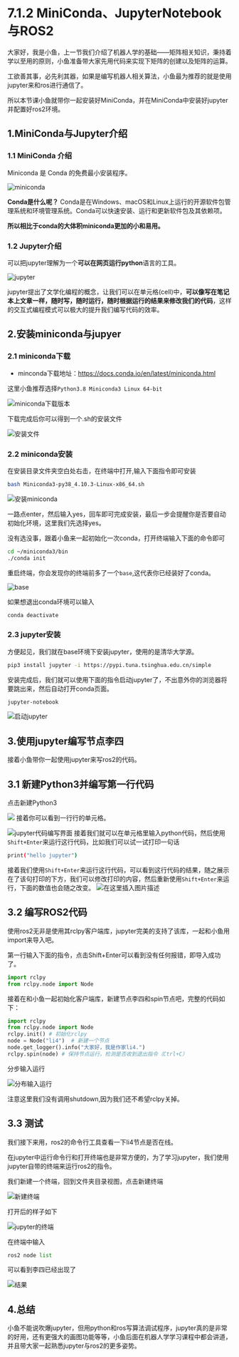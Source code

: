 # 7.1.2 MiniConda、JupyterNotebook与ROS2

大家好，我是小鱼，上一节我们介绍了机器人学的基础——矩阵相关知识，秉持着学以至用的原则，小鱼准备带大家先用代码来实现下矩阵的创建以及矩阵的运算。

工欲善其事，必先利其器，如果是编写机器人相关算法，小鱼最为推荐的就是使用jupyter来和ros进行通信了。

所以本节课小鱼就带你一起安装好MiniConda，并在MiniConda中安装好jupyter并配置好ros2环境。



## 1.MiniConda与Jupyter介绍

### 1.1 MiniConda 介绍

Miniconda 是 Conda 的免费最小安装程序。

![miniconda](7.1.2Conda,Jupyter与ROS2/imgs/68fd19a405984074bb66f252b1768b1a.png)

**Conda是什么呢？**
Conda是在Windows、macOS和Linux上运行的开源软件包管理系统和环境管理系统。Conda可以快速安装、运行和更新软件包及其依赖项。

**所以相比于conda的大体积miniconda更加的小和易用。**


### 1.2 Jupyter介绍

可以把jupyter理解为一个**可以在网页运行python**语言的工具。

![jupyter](7.1.2Conda,Jupyter与ROS2/imgs/6100b4f6bff0418faead3cf324f79d96.png)


jupyter提出了文学化编程的概念，让我们可以在单元格(cell)中，**可以像写在笔记本上文章一样，随时写，随时运行，随时根据运行的结果来修改我们的代码**，这样的交互式编程模式可以极大的提升我们编写代码的效率。


## 2.安装miniconda与jupyer

### 2.1 miniconda下载

- minconda下载地址：https://docs.conda.io/en/latest/miniconda.html

这里小鱼推荐选择`Python3.8 Miniconda3 Linux 64-bit`

![miniconda下载版本](7.1.2Conda,Jupyter与ROS2/imgs/cc7b32eb5290421998ffbb195bccd32d.png)

下载完成后你可以得到一个.sh的安装文件

![安装文件](7.1.2Conda,Jupyter与ROS2/imgs/8280c3a01583481dbe5a8248391d5448.png)


### 2.2 miniconda安装

在安装目录文件夹空白处右击，在终端中打开,输入下面指令即可安装

```bash
bash Miniconda3-py38_4.10.3-Linux-x86_64.sh 
```

![安装miniconda](7.1.2Conda,Jupyter与ROS2/imgs/d0712dc35c0b4ef7b06e24409f962c3a.png)

一路点enter，然后输入yes，回车即可完成安装，最后一步会提醒你是否要自动初始化环境，这里我们先选择yes。

没有选没事，跟着小鱼来一起初始化一次conda，打开终端输入下面的命令即可

```bash
cd ~/miniconda3/bin
./conda init
```

重启终端，你会发现你的终端前多了一个`base`,这代表你已经装好了conda。

![base](7.1.2Conda,Jupyter与ROS2/imgs/2b7b5d46297f417d8193c15ade9703aa.png)

如果想退出conda环境可以输入

```bash
conda deactivate
```

### 2.3 jupyter安装

方便起见，我们就在base环境下安装jupyter，使用的是清华大学源。

```bash
pip3 install jupyter -i https://pypi.tuna.tsinghua.edu.cn/simple
```

安装完成后，我们就可以使用下面的指令启动jupyter了，不出意外你的浏览器将要跳出来，然后自动打开conda页面。

```bash
jupyter-notebook
```

![启动jupyter](7.1.2Conda,Jupyter与ROS2/imgs/a37fb5886320420c8a008b41f5570326.png)

## 3.使用jupyter编写节点李四

接着小鱼带你一起使用jupyter来写ros2的代码。

## 3.1 新建Python3并编写第一行代码

点击新建Python3

![](7.1.2Conda,Jupyter与ROS2/imgs/975648e46abd4fd0932c25668aa01521.png)
接着你可以看到一行行的单元格。

![jupyter代码编写界面](7.1.2Conda,Jupyter与ROS2/imgs/f4f899e96b3c4fd1bb525aff1cc1a81e.png)
接着我们就可以在单元格里输入python代码，然后使用`Shift+Enter`来运行这行代码，比如我们可以试一试打印一句话

```bash
print("hello jupyter")
```

接着我们使用`Shift+Enter`来运行这行代码，可以看到这行代码的结果，随之展示在了该句打印的下方，我们可以修改打印的内容，然后重新使用`Shift+Enter`来运行，下面的数值也会随之改变。
![在这里插入图片描述](7.1.2Conda,Jupyter与ROS2/imgs/156096c7220641e193eb4120bf6529f2.png)

## 3.2 编写ROS2代码

使用ros2无非是使用其rclpy客户端库，jupyter完美的支持了该库，一起和小鱼用import来导入吧。

第一行输入下面的指令，点击Shift+Enter可以看到没有任何报错，即导入成功了。

```python
import rclpy
from rclpy.node import Node 
```

接着在和小鱼一起初始化客户端库，新建节点李四和spin节点吧，完整的代码如下：

```python
import rclpy
from rclpy.node import Node 
rclpy.init() # 初始化rclpy
node = Node("li4")  # 新建一个节点
node.get_logger().info("大家好，我是作家li4.")
rclpy.spin(node) # 保持节点运行，检测是否收到退出指令（Ctrl+C）
```

分步输入运行

![分布输入运行](7.1.2Conda,Jupyter与ROS2/imgs/a7a988ae701b425589bdcd127b472731.png)

注意这里我们没有调用shutdown,因为我们还不希望rclpy关掉。

## 3.3 测试

我们接下来用，ros2的命令行工具查看一下li4节点是否在线。

在jupyter中运行命令行和打开终端也是非常方便的，为了学习jupyter，我们使用jupyter自带的终端来运行ros2的指令。

我们新建一个终端，回到文件夹目录视图，点击新建终端

![新建终端](7.1.2Conda,Jupyter与ROS2/imgs/fa57ec6d47b64b938d5e6aee7e880353.png)

打开后的样子如下

![jupyter的终端](7.1.2Conda,Jupyter与ROS2/imgs/395a98223c2a4f879a7775e222b306c8.png)

在终端中输入

```python
ros2 node list
```

可以看到李四已经出现了

![结果](7.1.2Conda,Jupyter与ROS2/imgs/79fc43950de34915ad38d209f71af3cb.png)

## 4.总结

小鱼不能说吹爆jupyter，但用python和ros写算法调试程序，jupyter真的是非常的好用，还有更强大的画图功能等等，小鱼后面在机器人学学习课程中都会讲道，并且带大家一起熟悉jupyter与ros2的更多姿势。

